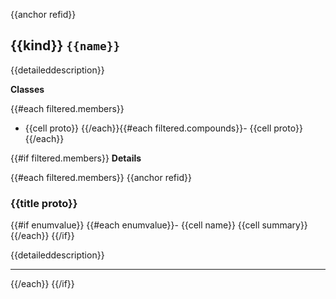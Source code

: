 {{anchor refid}}

## {{kind}} `{{name}}`

{{detaileddescription}}

**Classes**

{{#each filtered.members}}
- {{cell proto}}
{{/each}}{{#each filtered.compounds}}- {{cell proto}}
{{/each}}

{{#if filtered.members}}
**Details**

{{#each filtered.members}}
{{anchor refid}}

### {{title proto}}

{{#if enumvalue}}
{{#each enumvalue}}- {{cell name}} {{cell summary}}
{{/each}}
{{/if}}

{{detaileddescription}}

-----------------------------------

{{/each}}
{{/if}}
